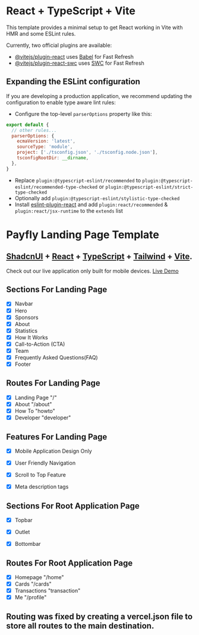 # React + TypeScript + Vite

This template provides a minimal setup to get React working in Vite with HMR and some ESLint rules.

Currently, two official plugins are available:

- [@vitejs/plugin-react](https://github.com/vitejs/vite-plugin-react/blob/main/packages/plugin-react/README.md) uses [Babel](https://babeljs.io/) for Fast Refresh
- [@vitejs/plugin-react-swc](https://github.com/vitejs/vite-plugin-react-swc) uses [SWC](https://swc.rs/) for Fast Refresh

## Expanding the ESLint configuration

If you are developing a production application, we recommend updating the configuration to enable type aware lint rules:

- Configure the top-level `parserOptions` property like this:

```js
export default {
  // other rules...
  parserOptions: {
    ecmaVersion: 'latest',
    sourceType: 'module',
    project: ['./tsconfig.json', './tsconfig.node.json'],
    tsconfigRootDir: __dirname,
  },
}
```

- Replace `plugin:@typescript-eslint/recommended` to `plugin:@typescript-eslint/recommended-type-checked` or `plugin:@typescript-eslint/strict-type-checked`
- Optionally add `plugin:@typescript-eslint/stylistic-type-checked`
- Install [eslint-plugin-react](https://github.com/jsx-eslint/eslint-plugin-react) and add `plugin:react/recommended` & `plugin:react/jsx-runtime` to the `extends` list


# Payfly Landing Page Template

## <a href="https://ui.shadcn.com/" target="_blank">ShadcnUI</a> + <a href="https://react.dev/" target="_blank">React</a> + <a href="https://www.typescriptlang.org/" target="_blank">TypeScript</a> + <a href="https://tailwindcss.com/" target="_blank">Tailwind</a> + <a href="https://vitejs.dev/" target="_blank">Vite</a>.


Check out our live application only built for mobile devices. <a href="https://paytest-tau.vercel.app/" target="_blank">Live Demo</a>

## Sections For Landing Page

- [x] Navbar
- [x] Hero
- [x] Sponsors
- [x] About
- [x] Statistics
- [x] How It Works
- [x] Call-to-Action (CTA)
- [x] Team
- [x] Frequently Asked Questions(FAQ)
- [x] Footer

## Routes For Landing Page

- [x] Landing Page "/"
- [x] About "/about"
- [x] How To "howto"
- [x] Developer "developer"

## Features For Landing Page

- [x] Mobile Application Design Only
- [x] User Friendly Navigation
- [x] Scroll to Top Feature
- [x] Meta description tags


## Sections For Root Application Page

- [x] Topbar
- [x] Outlet
- [x] Bottombar


## Routes For Root Application Page

- [x] Homepage "/home"
- [x] Cards "/cards"
- [x] Transactions "transaction"
- [x] Me "/profile"

## Routing was fixed by creating a vercel.json file to store all routes to the main destination.